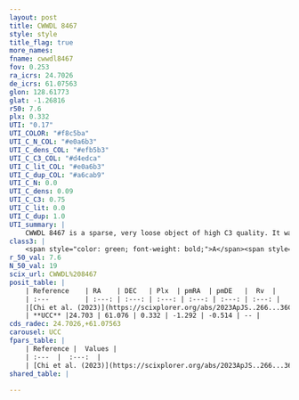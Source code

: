 ```yaml
---
layout: post
title: CWWDL 8467
style: style
title_flag: true
more_names: 
fname: cwwdl8467
fov: 0.253
ra_icrs: 24.7026
de_icrs: 61.07563
glon: 128.61773
glat: -1.26816
r50: 7.6
plx: 0.332
UTI: "0.17"
UTI_COLOR: "#f8c5ba"
UTI_C_N_COL: "#e0a6b3"
UTI_C_dens_COL: "#efb5b3"
UTI_C_C3_COL: "#d4edca"
UTI_C_lit_COL: "#e0a6b3"
UTI_C_dup_COL: "#a6cab9"
UTI_C_N: 0.0
UTI_C_dens: 0.09
UTI_C_C3: 0.75
UTI_C_lit: 0.0
UTI_C_dup: 1.0
UTI_summary: |
    CWWDL 8467 is a sparse, very loose object of high C3 quality. It was recently reported in the literature.<br><br><span style="color: #99180f; font-weight: bold;">Warning: </span>contains less than 25 stars with <i>P>0.5</i> estimated.
class3: |
    <span style="color: green; font-weight: bold;">A</span><span style="color: #FFC300; font-weight: bold;">B</span>
r_50_val: 7.6
N_50_val: 19
scix_url: CWWDL%208467
posit_table: |
    | Reference    | RA    | DEC   | Plx  | pmRA  | pmDE   |  Rv  |
    | :---         | :---: | :---: | :---: | :---: | :---: | :---: |
    |[Chi et al. (2023)](https://scixplorer.org/abs/2023ApJS..266...36C) | 24.773 | 61.109 | 0.32 | -1.307 | -0.501 | -35.168 |
    | **UCC** |24.703 | 61.076 | 0.332 | -1.292 | -0.514 | -- | 
cds_radec: 24.7026,+61.07563
carousel: UCC
fpars_table: |
    | Reference |  Values |
    | :---  |  :---:  |
    | [Chi et al. (2023)](https://scixplorer.org/abs/2023ApJS..266...36C) | `logAge=6.2, Z=-0.88` |
shared_table: |
    
---
```

